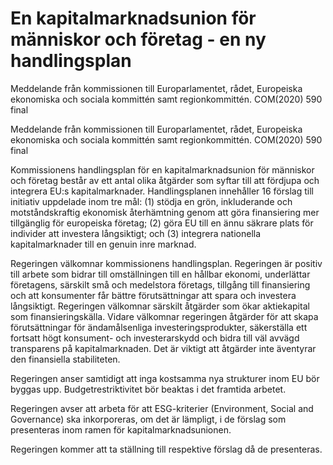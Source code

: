 # En kapitalmarknadsunion för människor och företag - en ny handlingsplan

Meddelande från kommissionen till Europarlamentet, rådet, Europeiska
ekonomiska och sociala kommittén samt regionkommittén. COM(2020) 590 final

Meddelande från kommissionen till Europarlamentet, rådet, Europeiska
ekonomiska och sociala kommittén samt regionkommittén. COM(2020) 590 final

Kommissionens handlingsplan för en kapitalmarknadsunion för människor och företag består av ett antal olika åtgärder som syftar till att fördjupa och integrera EU:s kapitalmarknader. Handlingsplanen innehåller 16 förslag till initiativ uppdelade inom tre mål: (1) stödja en grön, inkluderande och motståndskraftig ekonomisk återhämtning genom att göra finansiering mer tillgänglig för europeiska företag; (2) göra EU till en ännu säkrare plats för individer att investera långsiktigt; och (3) integrera nationella kapitalmarknader till en genuin inre marknad.

Regeringen välkomnar kommissionens handlingsplan. Regeringen är positiv till arbete som bidrar till omställningen till en hållbar ekonomi, underlättar företagens, särskilt små och medelstora företags, tillgång till finansiering och att konsumenter får bättre förutsättningar att spara och investera långsiktigt. Regeringen välkomnar särskilt åtgärder som ökar aktiekapital som finansieringskälla. Vidare välkomnar regeringen åtgärder för att skapa förutsättningar för ändamålsenliga investeringsprodukter, säkerställa ett fortsatt högt konsument- och investerarskydd och bidra till väl avvägd transparens på kapitalmarknaden. Det är viktigt att åtgärder inte äventyrar den finansiella stabiliteten.

Regeringen anser samtidigt att inga kostsamma nya strukturer inom EU bör byggas upp. Budgetrestriktivitet bör beaktas i det framtida arbetet.

Regeringen avser att arbeta för att ESG-kriterier (Environment, Social and Governance) ska inkorporeras, om det är lämpligt, i de förslag som presenteras inom ramen för kapitalmarknadsunionen.

Regeringen kommer att ta ställning till respektive förslag då de presenteras.
